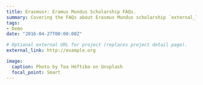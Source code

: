 ```yaml
---
title: Erasmus+: Eramus Mundus Scholarship FAQs.
summary: Covering the FAQs about Erasmus Mundus scholarship `external_link`.
tags:
- Demo
date: "2016-04-27T00:00:00Z"

# Optional external URL for project (replaces project detail page).
external_link: http://example.org

image:
  caption: Photo by Toa Heftiba on Unsplash
  focal_point: Smart
---
```

